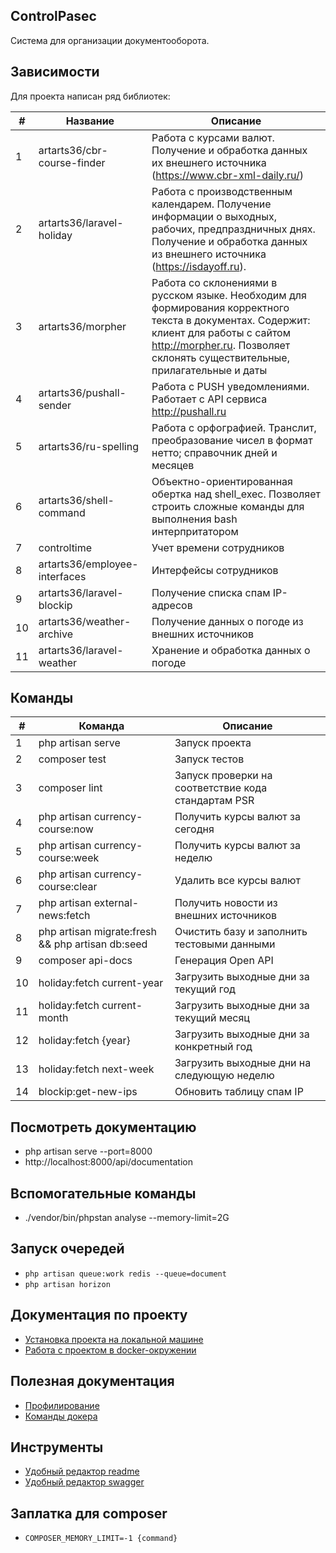 ## ControlPasec

Система для организации документооборота.

## Зависимости

Для проекта написан ряд библиотек:

| #   | Название  | Описание   |
| ------------ | ------------ | ------------ |
| 1  | artarts36/cbr-course-finder  | Работа с курсами валют. Получение и обработка данных их внешнего источника (https://www.cbr-xml-daily.ru/)  |
|  2 | artarts36/laravel-holiday  | Работа с производственным календарем. Получение информации о выходных, рабочих, предпраздничных днях. Получение и обработка данных из внешнего источника (https://isdayoff.ru).  |
|  3 | artarts36/morpher  | Работа со склонениями в русском языке. Необходим для формирования корректного текста в документах. Содержит: клиент для работы с сайтом http://morpher.ru. Позволяет склонять существительные, прилагательные и даты   |
|  4 |  artarts36/pushall-sender  | Работа с PUSH уведомлениями. Работает с API сервиса http://pushall.ru  |
| 5  | artarts36/ru-spelling  | Работа с орфографией. Транслит,  преобразование чисел в формат нетто; справочник дней и месяцев  |
| 6  | artarts36/shell-command  | Объектно-ориентированная обертка над shell_exec. Позволяет строить сложные команды для выполнения bash интерпритатором  |
| 7 | controltime | Учет времени сотрудников |
| 8 | artarts36/employee-interfaces | Интерфейсы сотрудников |
| 9 | artarts36/laravel-blockip | Получение списка спам IP-адресов | 
| 10 | artarts36/weather-archive | Получение данных о погоде из внешних источников |
| 11 | artarts36/laravel-weather | Хранение и обработка данных о погоде |

## Команды

| #   | Команда  | Описание   |
| ------------ | ------------ | ------------ |
| 1 | php artisan serve | Запуск проекта |
| 2 | composer test | Запуск тестов |
| 3 | composer lint | Запуск проверки на соответствие кода стандартам PSR |
| 4  | php artisan currency-course:now | Получить курсы валют за сегодня |
| 5  | php artisan currency-course:week | Получить курсы валют за неделю |
| 6 | php artisan currency-course:clear | Удалить все курсы валют |
| 7 | php artisan external-news:fetch | Получить новости из внешних источников |
| 8 | php artisan migrate:fresh && php artisan db:seed | Очистить базу и заполнить тестовыми данными |
| 9 | composer api-docs | Генерация Open API |
| 10 | holiday:fetch current-year  | Загрузить выходные дни за текущий год  |
| 11 | holiday:fetch current-month | Загрузить выходные дни за текущий месяц |
| 12 | holiday:fetch {year} | Загрузить выходные дни за конкретный год |
| 13 | holiday:fetch next-week | Загрузить выходные дни на следующую неделю |
| 14 | blockip:get-new-ips | Обновить таблицу спам IP |

## Посмотреть документацию
- php artisan serve --port=8000
- http://localhost:8000/api/documentation

## Вспомогательные команды
- ./vendor/bin/phpstan analyse --memory-limit=2G

## Запуск очередей
- `php artisan queue:work redis --queue=document`
- `php artisan horizon`

## Документация по проекту
* [Установка проекта на локальной машине](docs/install.local.md)
* [Работа с проектом в docker-окружении](docs/run.docker.md)

## Полезная документация
* [Профилирование](docs/profiling.md)
* [Команды докера](docs/docker.commands.md)

## Инструменты
* [Удобный редактор readme](https://pandao.github.io/editor.md/en.html)
* [Удобный редактор swagger](https://editor.swagger.io)

## Заплатка для composer
- `COMPOSER_MEMORY_LIMIT=-1 {command}`

